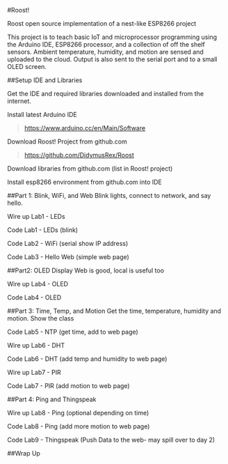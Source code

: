 #Roost!

Roost open source implementation of a nest-like ESP8266 project

This project is to teach basic IoT and microprocessor programming using the Arduino IDE, ESP8266 processor, and a collection of off the shelf sensors. Ambient temperature, humidity, and motion are sensed and uploaded to the cloud. Output is also sent to the serial port and to a small OLED screen.

##Setup IDE and Libraries

Get the IDE and required libraries downloaded and installed from the internet.

Install latest Arduino IDE
>https://www.arduino.cc/en/Main/Software

Download Roost! Project from github.com
>https://github.com/DidymusRex/Roost

Download libraries from github.com (list in Roost! project)

Install esp8266 environment from github.com into IDE

##Part 1: Blink, WiFi, and Web
Blink lights, connect to network, and say hello.

Wire up Lab1 - LEDs

Code Lab1 - LEDs (blink)

Code Lab2 - WiFi (serial show IP address)

Code Lab3 - Hello Web (simple web page)

##Part2: OLED Display
Web is good, local is useful too

Wire up Lab4 - OLED

Code Lab4 - OLED

##Part 3: Time, Temp, and Motion
Get the time, temperature, humidity and motion. Show the class

Code Lab5 - NTP (get time, add to web page)

Wire up Lab6 - DHT

Code Lab6 - DHT (add temp and humidity to web page)

Wire up Lab7 - PIR

Code Lab7 - PIR (add motion to web page)

##Part 4: Ping and Thingspeak

Wire up Lab8 - Ping (optional depending on time)

Code Lab8 - Ping (add more motion to web page)

Code Lab9 - Thingspeak (Push Data to the web- may spill over to day 2)

##Wrap Up
